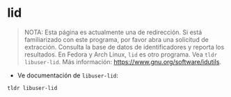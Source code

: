 # lid

> NOTA: Esta página es actualmente una de redirección. Si está familiarizado con este programa, por favor abra una solicitud de extracción.
> Consulta la base de datos de identificadores y reporta los resultados.
> En Fedora y Arch Linux, `lid` es otro programa. Vea `tldr libuser-lid`.
> Más información: <https://www.gnu.org/software/idutils>.

- Ve documentación de `libuser-lid`:

`tldr libuser-lid`
